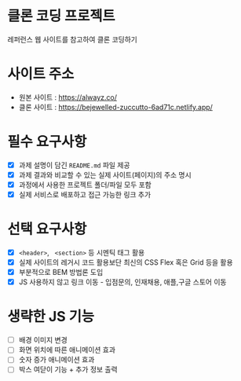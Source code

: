 # 클론 코딩 프로젝트

레퍼런스 웹 사이트를 참고하여 클론 코딩하기

# 사이트 주소

- 원본 사이트 : https://alwayz.co/
- 클론 사이트 : https://bejewelled-zuccutto-6ad71c.netlify.app/

# 필수 요구사항

- [x] 과제 설명이 담긴 `README.md` 파일 제공
- [x] 과제 결과와 비교할 수 있는 실제 사이트(페이지)의 주소 명시
- [x] 과정에서 사용한 프로젝트 폴더/파일 모두 포함
- [x] 실제 서비스로 배포하고 접근 가능한 링크 추가

# 선택 요구사항

- [x] `<header>`, ` <section>` 등 시멘틱 태그 활용
- [x] 실제 사이트의 레거시 코드 활용보단 최신의 CSS Flex 혹은 Grid 등을 활용
- [x] 부분적으로 BEM 방법론 도입
- [x] JS 사용하지 않고 링크 이동 - 입점문의, 인재채용, 애플,구글 스토어 이동

# 생략한 JS 기능

- [ ] 배경 이미지 변경
- [ ] 화면 위치에 따른 애니메이션 효과
- [ ] 숫자 증가 애니메이션 효과
- [ ] 박스 여닫이 기능 + 추가 정보 출력
